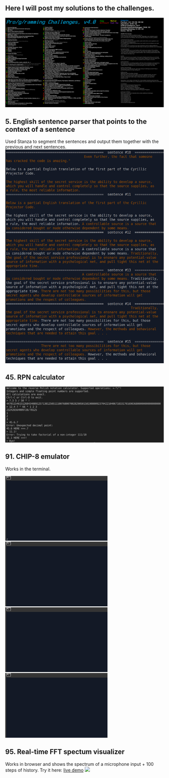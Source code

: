 ## Here I will post my solutions to the challenges.
![All challenges](challenges.png)

## 5. English sentence parser that points to the context of a sentence
Used Stanza to segment the sentences and output them together with the previous and next sentences.
![](5/example.png)

## 45. RPN calculator
![](45/example.png)

## 91. CHIP-8 emulator
Works in the terminal.

![](91/snake.gif) ![](91/slippery_slope.gif) ![](91/breakout.gif) ![](91/glitch_ghost.gif)

## 95. Real-time FFT spectum visualizer
Works in browser and shows the spectrum of a microphone input + 100 steps of history.
Try it here: [live demo](https://sorrge.github.io/fft_visualizer.html)
![](95/capture.gif)
